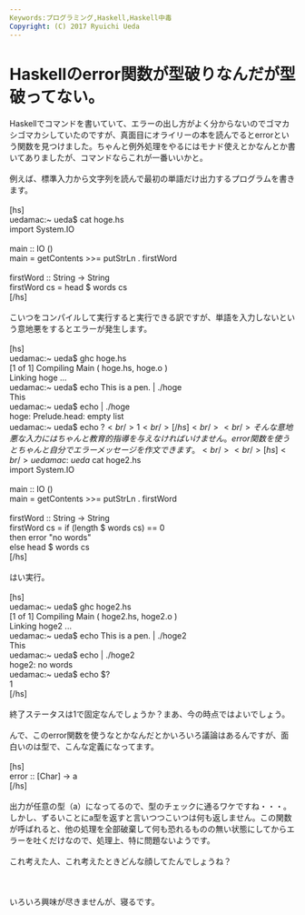 ```yaml
---
Keywords:プログラミング,Haskell,Haskell中毒
Copyright: (C) 2017 Ryuichi Ueda
---
```

# Haskellのerror関数が型破りなんだが型破ってない。
Haskellでコマンドを書いていて、エラーの出し方がよく分からないのでゴマカシゴマカシしていたのですが、真面目にオライリーの本を読んでるとerrorという関数を見つけました。ちゃんと例外処理をやるにはモナド使えとかなんとか書いてありましたが、コマンドならこれが一番いいかと。<br />
<br />
例えば、標準入力から文字列を読んで最初の単語だけ出力するプログラムを書きます。<br />
<br />
[hs]<br />
uedamac:~ ueda$ cat hoge.hs<br />
import System.IO<br />
<br />
main :: IO ()<br />
main = getContents &gt;&gt;= putStrLn . firstWord<br />
<br />
firstWord :: String -&gt; String<br />
firstWord cs = head $ words cs<br />
[/hs]<br />
<br />
こいつをコンパイルして実行すると実行できる訳ですが、単語を入力しないという意地悪をするとエラーが発生します。<br />
<br />
[hs]<br />
uedamac:~ ueda$ ghc hoge.hs<br />
[1 of 1] Compiling Main ( hoge.hs, hoge.o )<br />
Linking hoge ...<br />
uedamac:~ ueda$ echo This is a pen. | ./hoge<br />
This<br />
uedamac:~ ueda$ echo | ./hoge<br />
hoge: Prelude.head: empty list<br />
uedamac:~ ueda$ echo $?<br />
1<br />
[/hs]<br />
<br />
そんな意地悪な入力にはちゃんと教育的指導を与えなければいけません。error関数を使うとちゃんと自分でエラーメッセージを作文できます。<br />
<br />
[hs]<br />
uedamac:~ ueda$ cat hoge2.hs <br />
import System.IO<br />
<br />
main :: IO ()<br />
main = getContents &gt;&gt;= putStrLn . firstWord<br />
<br />
firstWord :: String -&gt; String<br />
firstWord cs = if (length $ words cs) == 0<br />
 then error &quot;no words&quot;<br />
 else head $ words cs<br />
[/hs]<br />
<br />
はい実行。<br />
<br />
[hs]<br />
uedamac:~ ueda$ ghc hoge2.hs<br />
[1 of 1] Compiling Main ( hoge2.hs, hoge2.o )<br />
Linking hoge2 ...<br />
uedamac:~ ueda$ echo This is a pen. | ./hoge2<br />
This<br />
uedamac:~ ueda$ echo | ./hoge2<br />
hoge2: no words<br />
uedamac:~ ueda$ echo $?<br />
1<br />
[/hs]<br />
<br />
終了ステータスは1で固定なんでしょうか？まあ、今の時点ではよいでしょう。<br />
<br />
んで、このerror関数を使うなとかなんだとかいろいろ議論はあるんですが、面白いのは型で、こんな定義になってます。<br />
<br />
[hs]<br />
error :: [Char] -&gt; a<br />
[/hs]<br />
<br />
出力が任意の型（a）になってるので、型のチェックに通るワケですね・・・。しかし、ずるいことにa型を返すと言いつつこいつは何も返しません。この関数が呼ばれると、他の処理を全部破棄して何も恐れるものの無い状態にしてからエラーを吐くだけなので、処理上、特に問題ないようです。<br />
<br />
これ考えた人、これ考えたときどんな顔してたんでしょうね？<br />
<br />
<br />
<br />
いろいろ興味が尽きませんが、寝るです。
